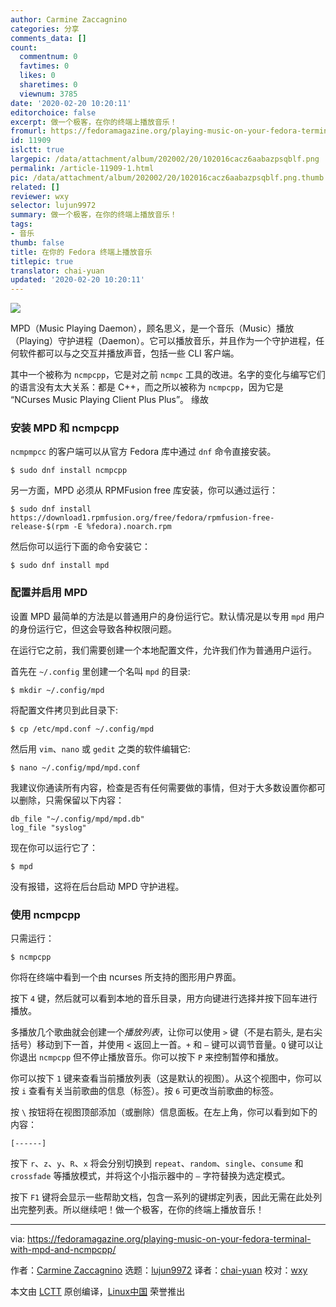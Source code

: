 ```yaml
---
author: Carmine Zaccagnino
categories: 分享
comments_data: []
count:
  commentnum: 0
  favtimes: 0
  likes: 0
  sharetimes: 0
  viewnum: 3785
date: '2020-02-20 10:20:11'
editorchoice: false
excerpt: 做一个极客，在你的终端上播放音乐！
fromurl: https://fedoramagazine.org/playing-music-on-your-fedora-terminal-with-mpd-and-ncmpcpp/
id: 11909
islctt: true
largepic: /data/attachment/album/202002/20/102016cacz6aabazpsqblf.png
permalink: /article-11909-1.html
pic: /data/attachment/album/202002/20/102016cacz6aabazpsqblf.png.thumb.jpg
related: []
reviewer: wxy
selector: lujun9972
summary: 做一个极客，在你的终端上播放音乐！
tags:
- 音乐
thumb: false
title: 在你的 Fedora 终端上播放音乐
titlepic: true
translator: chai-yuan
updated: '2020-02-20 10:20:11'
---
```


![](/data/attachment/album/202002/20/102016cacz6aabazpsqblf.png)


MPD（Music Playing Daemon），顾名思义，是一个音乐（Music）播放（Playing）守护进程（Daemon）。它可以播放音乐，并且作为一个守护进程，任何软件都可以与之交互并播放声音，包括一些 CLI 客户端。


其中一个被称为 `ncmpcpp`，它是对之前 `ncmpc` 工具的改进。名字的变化与编写它们的语言没有太大关系：都是 C++，而之所以被称为 `ncmpcpp`，因为它是 “NCurses Music Playing Client Plus Plus”。 缘故


### 安装 MPD 和 ncmpcpp


`ncmpmpcc` 的客户端可以从官方 Fedora 库中通过 `dnf` 命令直接安装。



```
$ sudo dnf install ncmpcpp
```

另一方面，MPD 必须从 RPMFusion free 库安装，你可以通过运行：



```
$ sudo dnf install https://download1.rpmfusion.org/free/fedora/rpmfusion-free-release-$(rpm -E %fedora).noarch.rpm
```

然后你可以运行下面的命令安装它：



```
$ sudo dnf install mpd
```

### 配置并启用 MPD


设置 MPD 最简单的方法是以普通用户的身份运行它。默认情况是以专用 `mpd` 用户的身份运行它，但这会导致各种权限问题。


在运行它之前，我们需要创建一个本地配置文件，允许我们作为普通用户运行。


首先在 `~/.config` 里创建一个名叫 `mpd` 的目录:



```
$ mkdir ~/.config/mpd
```

将配置文件拷贝到此目录下:



```
$ cp /etc/mpd.conf ~/.config/mpd
```

然后用 `vim`、`nano` 或 `gedit` 之类的软件编辑它:



```
$ nano ~/.config/mpd/mpd.conf
```

我建议你通读所有内容，检查是否有任何需要做的事情，但对于大多数设置你都可以删除，只需保留以下内容：



```
db_file "~/.config/mpd/mpd.db"
log_file "syslog"
```

现在你可以运行它了：



```
$ mpd
```

没有报错，这将在后台启动 MPD 守护进程。


### 使用 ncmpcpp


只需运行：



```
$ ncmpcpp
```

你将在终端中看到一个由 ncurses 所支持的图形用户界面。


按下 `4` 键，然后就可以看到本地的音乐目录，用方向键进行选择并按下回车进行播放。


多播放几个歌曲就会创建一个*播放列表*，让你可以使用 `>` 键（不是右箭头, 是右尖括号）移动到下一首，并使用 `<` 返回上一首。`+` 和 `–` 键可以调节音量。`Q` 键可以让你退出 `ncmpcpp` 但不停止播放音乐。你可以按下 `P` 来控制暂停和播放。


你可以按下 `1` 键来查看当前播放列表（这是默认的视图）。从这个视图中，你可以按 `i` 查看有关当前歌曲的信息（标签）。按 `6` 可更改当前歌曲的标签。


按 `\` 按钮将在视图顶部添加（或删除）信息面板。在左上角，你可以看到如下的内容：



```
[------]
```

按下 `r`、`z`、`y`、`R`、`x` 将会分别切换到 `repeat`、`random`、`single`、`consume` 和 `crossfade` 等播放模式，并将这个小指示器中的 `–` 字符替换为选定模式。


按下 `F1` 键将会显示一些帮助文档，包含一系列的键绑定列表，因此无需在此处列出完整列表。所以继续吧！做一个极客，在你的终端上播放音乐！




---


via: <https://fedoramagazine.org/playing-music-on-your-fedora-terminal-with-mpd-and-ncmpcpp/>


作者：[Carmine Zaccagnino](https://fedoramagazine.org/author/carzacc/) 选题：[lujun9972](https://github.com/lujun9972) 译者：[chai-yuan](https://github.com/chai-yuan) 校对：[wxy](https://github.com/wxy)


本文由 [LCTT](https://github.com/LCTT/TranslateProject) 原创编译，[Linux中国](https://linux.cn/) 荣誉推出